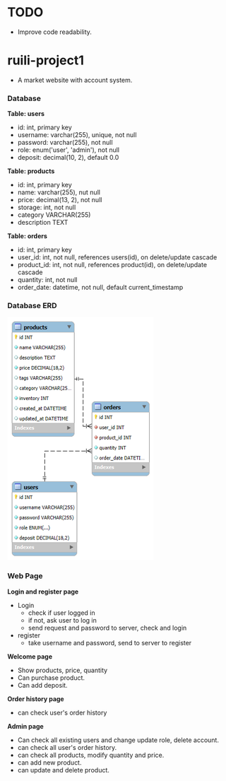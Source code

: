 # TODO
- Improve code readability.

# ruili-project1
- A market website with account system.

### Database
**Table: users**
- id: int, primary key
- username: varchar(255), unique, not null
- password: varchar(255), not null
- role: enum('user', 'admin'), not null
- deposit: decimal(10, 2), default 0.0

**Table: products**
- id: int, primary key
- name: varchar(255), nut null
- price: decimal(13, 2), not null
- storage: int, not null
- category VARCHAR(255)
- description TEXT

**Table: orders**
- id: int, primary key
- user_id: int, not null, references users(id), on delete/update cascade
- product_id: int, not null, references product(id), on delete/update cascade
- quantity: int, not null
- order_date: datetime, not null, default current_timestamp

### Database ERD 
![](./MySQL-ERD-2025-01-06.png)

### Web Page
**Login and register page**
- Login
  - check if user logged in
  - if not, ask user to log in
  - send request and password to server, check and login
- register
  - take username and password, send to server to register

**Welcome page**
- Show products, price, quantity
- Can purchase product.
- Can add deposit.

**Order history page**
- can check user's order history

**Admin page**
- Can check all existing users and change update role, delete account.
- can check all user's order history.
- can check all products, modify quantity and price.
- can add new product.
- can update and delete product.

